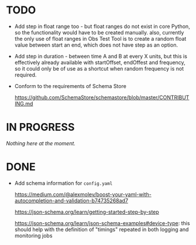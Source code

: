 # TODO

- Add step in float range too - but float ranges do not exist in core Python, so the functionality would have to be created manually. also, currently the only use of float ranges in Obs Test Tool is to create a random float value between start an end, which does not have step as an option.
- Add step in duration - between time A and B at every X units, but this is effectively already available with startOffset, endOffest and frequency, so it could only be of use as a shortcut when random frequency is not required.
- Conform to the requirements of Schema Store
  
  https://github.com/SchemaStore/schemastore/blob/master/CONTRIBUTING.md

# IN PROGRESS

_Nothing here at the moment._

# DONE

- Add schema information for `config.yaml`
  
  https://medium.com/@alexmolev/boost-your-yaml-with-autocompletion-and-validation-b74735268ad7

  https://json-schema.org/learn/getting-started-step-by-step

  https://json-schema.org/learn/json-schema-examples#device-type: this should help with the definition of "timings" repeated in both logging and monitoring jobs
